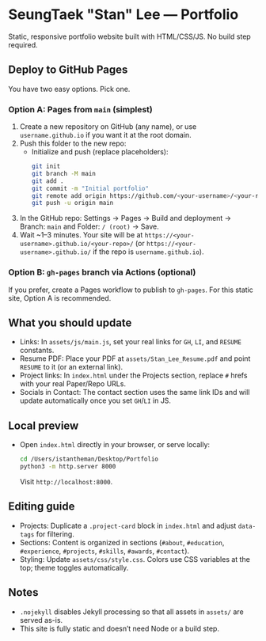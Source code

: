 # SeungTaek "Stan" Lee — Portfolio

Static, responsive portfolio website built with HTML/CSS/JS. No build step required.

## Deploy to GitHub Pages

You have two easy options. Pick one.

### Option A: Pages from `main` (simplest)
1. Create a new repository on GitHub (any name), or use `username.github.io` if you want it at the root domain.
2. Push this folder to the new repo:
   - Initialize and push (replace placeholders):
     ```bash
     git init
     git branch -M main
     git add .
     git commit -m "Initial portfolio"
     git remote add origin https://github.com/<your-username>/<your-repo>.git
     git push -u origin main
     ```
3. In the GitHub repo: Settings → Pages → Build and deployment → Branch: `main` and Folder: `/ (root)` → Save.
4. Wait ~1–3 minutes. Your site will be at `https://<your-username>.github.io/<your-repo>/` (or `https://<your-username>.github.io/` if the repo is `username.github.io`).

### Option B: `gh-pages` branch via Actions (optional)
If you prefer, create a Pages workflow to publish to `gh-pages`. For this static site, Option A is recommended.

## What you should update

- Links: In `assets/js/main.js`, set your real links for `GH`, `LI`, and `RESUME` constants.
- Resume PDF: Place your PDF at `assets/Stan_Lee_Resume.pdf` and point `RESUME` to it (or an external link).
- Project links: In `index.html` under the Projects section, replace `#` hrefs with your real Paper/Repo URLs.
- Socials in Contact: The contact section uses the same link IDs and will update automatically once you set `GH`/`LI` in JS.

## Local preview

- Open `index.html` directly in your browser, or serve locally:
  ```bash
  cd /Users/istantheman/Desktop/Portfolio
  python3 -m http.server 8000
  ```
  Visit `http://localhost:8000`.

## Editing guide

- Projects: Duplicate a `.project-card` block in `index.html` and adjust `data-tags` for filtering.
- Sections: Content is organized in sections (`#about`, `#education`, `#experience`, `#projects`, `#skills`, `#awards`, `#contact`).
- Styling: Update `assets/css/style.css`. Colors use CSS variables at the top; theme toggles automatically.

## Notes

- `.nojekyll` disables Jekyll processing so that all assets in `assets/` are served as-is.
- This site is fully static and doesn’t need Node or a build step.
